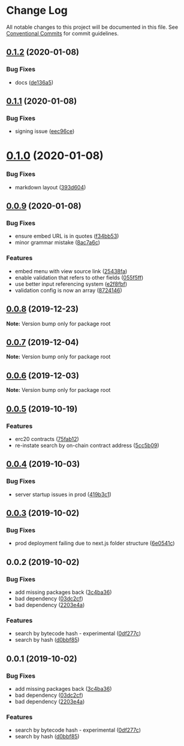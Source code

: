 # Change Log

All notable changes to this project will be documented in this file.
See [Conventional Commits](https://conventionalcommits.org) for commit guidelines.

## [0.1.2](https://github.com/solui/solui/compare/v0.1.1...v0.1.2) (2020-01-08)


### Bug Fixes

* docs ([de136a5](https://github.com/solui/solui/commit/de136a5))





## [0.1.1](https://github.com/solui/solui/compare/v0.1.0...v0.1.1) (2020-01-08)


### Bug Fixes

* signing issue ([eec96ce](https://github.com/solui/solui/commit/eec96ce))





# [0.1.0](https://github.com/solui/solui/compare/v0.0.9...v0.1.0) (2020-01-08)


### Bug Fixes

* markdown layout ([393d604](https://github.com/solui/solui/commit/393d604))





## [0.0.9](https://github.com/solui/solui/compare/v0.0.8...v0.0.9) (2020-01-08)


### Bug Fixes

* ensure embed URL is in quotes ([f34bb53](https://github.com/solui/solui/commit/f34bb53))
* minor grammar mistake ([8ac7a6c](https://github.com/solui/solui/commit/8ac7a6c))


### Features

* embed menu with view source link ([25438fa](https://github.com/solui/solui/commit/25438fa))
* enable validation that refers to other fields ([055f5ff](https://github.com/solui/solui/commit/055f5ff))
* use better input referencing system ([e2f8fbf](https://github.com/solui/solui/commit/e2f8fbf))
* validation config is now an array ([8724146](https://github.com/solui/solui/commit/8724146))





## [0.0.8](https://github.com/solui/solui/compare/v0.0.7...v0.0.8) (2019-12-23)

**Note:** Version bump only for package root





## [0.0.7](https://github.com/solui/solui/compare/v0.0.6...v0.0.7) (2019-12-04)

**Note:** Version bump only for package root





## [0.0.6](https://github.com/solui/solui/compare/v0.0.5...v0.0.6) (2019-12-03)

**Note:** Version bump only for package root





## [0.0.5](https://github.com/solui/solui/compare/v0.0.4...v0.0.5) (2019-10-19)


### Features

* erc20 contracts ([75fab12](https://github.com/solui/solui/commit/75fab12))
* re-instate search by on-chain contract address ([5cc5b09](https://github.com/solui/solui/commit/5cc5b09))





## [0.0.4](https://github.com/solui/solui/compare/v0.0.3...v0.0.4) (2019-10-03)


### Bug Fixes

* server startup issues in prod ([419b3c1](https://github.com/solui/solui/commit/419b3c1))





## [0.0.3](https://github.com/solui/solui/compare/v0.0.2...v0.0.3) (2019-10-02)


### Bug Fixes

* prod deployment failing due to next.js folder structure ([6e0541c](https://github.com/solui/solui/commit/6e0541c))





## 0.0.2 (2019-10-02)


### Bug Fixes

* add missing packages back ([3c4ba36](https://github.com/solui/solui/commit/3c4ba36))
* bad dependency ([03dc2cf](https://github.com/solui/solui/commit/03dc2cf))
* bad dependency ([2203e4a](https://github.com/solui/solui/commit/2203e4a))


### Features

* search by bytecode hash - experimental ([0df277c](https://github.com/solui/solui/commit/0df277c))
* search by hash ([d0bbf85](https://github.com/solui/solui/commit/d0bbf85))





## 0.0.1 (2019-10-02)


### Bug Fixes

* add missing packages back ([3c4ba36](https://github.com/solui/solui/commit/3c4ba36))
* bad dependency ([03dc2cf](https://github.com/solui/solui/commit/03dc2cf))
* bad dependency ([2203e4a](https://github.com/solui/solui/commit/2203e4a))


### Features

* search by bytecode hash - experimental ([0df277c](https://github.com/solui/solui/commit/0df277c))
* search by hash ([d0bbf85](https://github.com/solui/solui/commit/d0bbf85))
